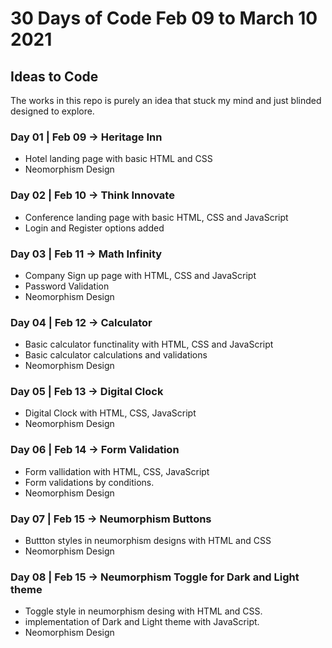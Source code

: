 # 30 Days of Code Feb 09 to March 10 2021

## Ideas to Code

The works in this repo is purely an idea that stuck my mind and just blinded designed to explore.

### Day 01 | Feb 09 -> Heritage Inn 
* Hotel landing page with basic HTML and CSS 
* Neomorphism Design 

### Day 02 | Feb 10 -> Think Innovate
* Conference landing page with basic HTML, CSS and JavaScript
* Login and Register options added

### Day 03 | Feb 11 -> Math Infinity
* Company Sign up page with HTML, CSS and JavaScript
* Password Validation
* Neomorphism Design 

### Day 04 | Feb 12 -> Calculator
* Basic calculator functinality with HTML, CSS and JavaScript
* Basic calculator calculations and validations
* Neomorphism Design 

### Day 05 | Feb 13 -> Digital Clock
* Digital Clock with HTML, CSS, JavaScript
* Neomorphism Design 

### Day 06 | Feb 14 -> Form Validation
* Form vallidation with HTML, CSS, JavaScript
* Form validations by conditions.
* Neomorphism Design 

### Day 07 | Feb 15 -> Neumorphism Buttons
* Buttton styles in neumorphism designs with HTML and CSS
* Neomorphism Design 

### Day 08 | Feb 15 -> Neumorphism Toggle for Dark and Light theme
* Toggle style in neumorphism desing with HTML and CSS.
* implementation of Dark and Light theme with JavaScript.
* Neomorphism Design 
